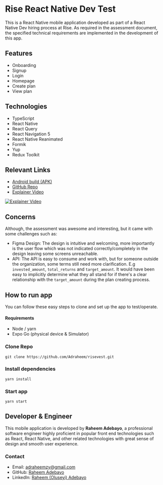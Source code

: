 # Rise React Native Dev Test
This is a React Native mobile application developed as part of a React Native Dev hiring process at Rise. As required in the assessment document, the specified technical requirements are implemented in the development of this app.

## Features
- Onboarding
- Signup
- Login
- Homepage
- Create plan
- View plan

## Technologies
- TypeScript
- React Native
- React Query
- React Navigation 5
- React Native Reanimated
- Formik
- Yup
- Redux Toolkit

## Relevant Links
- [Android build (APK)](https://drive.google.com/file/d/1wW4GDM6xjXObn8y626Z8qQPGClddZfeI/view?usp=sharing)
- [GitHub Repo](https://github.com/Adraheem/risevest)
- [Explainer Video](https://youtu.be/zJEeJRfb_jU?si=TSZ8e3i0RAqgFGmc)

[![Explainer Video](https://img.youtube.com/vi/zJEeJRfb_jU/0.jpg)](https://www.youtube.com/watch?v=zJEeJRfb_jU)


## Concerns
Although, the assessment was awesome and interesting, but it came with some challenges such as:
- Figma Design: The design is intuitive and welcoming, more importantly is the user flow which was not indicated correctly/completely in the design leaving some screens unreachable.
- API: The API is easy to consume and work with, but for someone outside the organization, some terms still need more clarification. E.g `invested_amount`, `total_returns` and `target_amount`. It would have been easy to implicitly determine what they all stand for if there's a clear relationship with the `target_amount` during the plan creating process.

## How to run app
You can follow these easy steps to clone and set up the app to test/operate.

#### Requirements
- Node / yarn
- Expo Go (physical device & Simulator)

### Clone Repo
```shell
git clone https://github.com/Adraheem/risevest.git
```

### Install dependencies
```shell
yarn install
```

### Start app
```shell
yarn start
```

## Developer & Engineer
This mobile application is developed by **Raheem Adebayo**, a professional software engineer highly proficient in popular front end technologies such as React, React Native, and other related technologies with great sense of design and smooth user experience.

### Contact
- Email: [adraheemzy@gmail.com](mailto:adraheemzy@gmail.com)
- GitHub: [Raheem Adebayo](https://github.com/Adraheem)
- LinkedIn: [Raheem (Oluseyi) Adebayo](https://linkedin.com/in/adebayo-raheem)